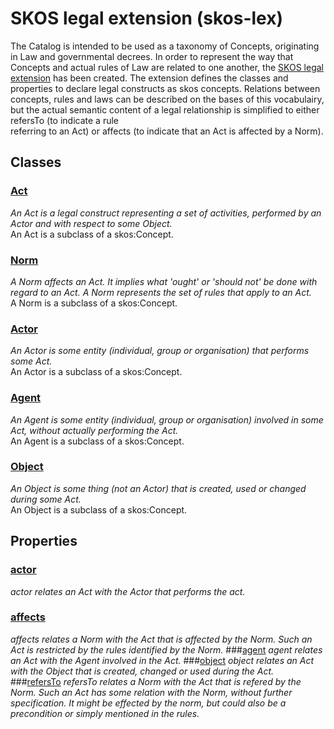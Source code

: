 # SKOS legal extension (skos-lex)
The Catalog is intended to be used as a taxonomy of Concepts, originating in Law and governmental decrees.
In order to represent the way that Concepts and actual rules of Law are related to one another, the [SKOS legal extension](http://bp4mc2.org/def/skos-lex)
has been created. The extension defines the classes and properties to declare legal constructs as skos concepts. Relations between concepts, rules and laws
can be described on the bases of this vocabulairy, but the actual semantic content of a legal relationship is simplified to either refersTo (to indicate a rule  
referring to an Act) or affects (to indicate that an Act is affected by a Norm). 

## Classes
### [Act](http://bp4mc2.org/def/skos-lex#Act)
*An Act is a legal construct representing a set of activities, performed by an Actor and with respect to some Object.*  
An Act is a subclass of a skos:Concept.
### [Norm](http://bp4mc2.org/def/skos-lex#Norm) 
*A Norm affects an Act. It implies what 'ought' or 'should not' be done with regard to an Act. A Norm represents the set of rules that apply to an Act.*  
A Norm is a subclass of a skos:Concept.
### [Actor](http://bp4mc2.org/def/skos-lex#Actor)
*An Actor is some entity (individual, group or organisation) that performs some Act.*  
An Actor is a subclass of a skos:Concept.
### [Agent](http://bp4mc2.org/def/skos-lex#Agent)
*An Agent is some entity (individual, group or organisation) involved in some Act, without actually performing the Act.*  
An Agent is a subclass of a skos:Concept.
### [Object](http://bp4mc2.org/def/skos-lex#Object)
*An Object is some thing (not an Actor) that is created, used or changed during some Act.*  
An Object is a subclass of a skos:Concept.
## Properties
### [actor](http://bp4mc2.org/def/skos-lex#actor)
*actor relates an Act with the Actor that performs the act.*
### [affects](http://bp4mc2.org/def/skos-lex#affects)
*affects relates a Norm with the Act that is affected by the Norm. Such an Act is restricted by the rules identified by the Norm.*
###[agent](http://bp4mc2.org/def/skos-lex#agent)
*agent relates an Act with the Agent involved in the Act.*
###[object](http://bp4mc2.org/def/skos-lex#object)
*object relates an Act with the Object that is created, changed or used during the Act.*
###[refersTo](http://bp4mc2.org/def/skos-lex#refersTo)
*refersTo relates a Norm with the Act that is refered by the Norm. Such an Act has some relation with the Norm, without further specification. It might be effected by the norm, but could also be a precondition or simply mentioned in the rules.*

 
